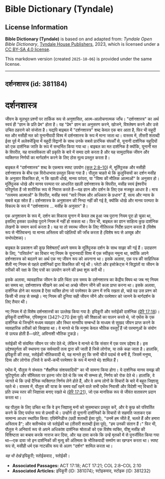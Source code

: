 # Bible Dictionary (Tyndale)

## License Information

**Bible Dictionary (Tyndale)** is based on and adapted from: _Tyndale Open Bible Dictionary_, [Tyndale House Publishers](https://tyndaleopenresources.com/), 2023, which is licensed under a [CC BY-SA 4.0 license](https://creativecommons.org/licenses/by-sa/4.0/legalcode.en).

This markdown version (created `2025-10-06`) is provided under the same license.



--------------------------------

## दर्शनशास्त्र (id: 381184)

दर्शनशास्त्र
============

जीवन के मूलभूत प्रश्नों पर तार्किक रूप से अनुशासित, आत्म\-आलोचनात्मक जाँच। "दर्शनशास्त्र" का अर्थ स्वयं ही "ज्ञान के प्रति प्रेम" होता है। यह "प्रेम" ज्ञान का अनुसरण करने, खोजने, विश्लेषण करने और उसे उचित ठहराने को संजोता है। यद्यपि बाइबल में "दर्शनशास्त्र" शब्द केवल एक बार आता है, फिर भी यहूदी मत और मसीही मत को युनानीवादी विश्व में दर्शनशास्त्र के रूप में माना जाता था। वास्तव में, तीसरी शताब्दी ईसा पूर्व में अलेक्जेंड्रिया में यहूदी विद्वानों के साथ उनके सबसे प्रारंभिक संपर्कों से, यूनानी दार्शनिक यहूदियों को एक दार्शनिक जाति के रूप में सन्दर्भित किया गया था। बाइबल का मत दार्शनिक है क्योंकि, यूनानी मत के विपरीत, यह वास्तविकता की प्रकृति के बारे में समग्र दावे करता है और यह सामुदायिक जीवन और व्यक्तिगत निर्णयों का मार्गदर्शन करने के लिए ठोस मूल्य प्रस्तुत करता है।

बाइबल में "दर्शनशास्त्र" शब्द के एकमात्र स्पष्ट उपयोग ([कुल 2:8–10](https://ref.ly/Col2:8-Col2:10)) में, मूर्तिपूजक और मसीही दर्शनशास्त्र के बीच एक विरोधाभास प्रस्तुत किया गया है। पौलुस चाहते थे कि कुलुस्सियों का दर्शन मसीह के अनुसार विकसित हो, न कि खाली धोखे, मानव परंपरा, या "विश्व की मौलिक आत्माओं" के अनुसार हो। मूर्तिपूजक धोखे और मानव परम्परा पर आधारित खाली दर्शनशास्त्र के विपरीत, मसीह स्वयं ईश्वरीय परिपूर्णता हैं जो शारीरिक रूप से निवास करते हैं—यह ज्ञान और दर्शन के लिए एक मजबूत आधार है। मात्र “तत्वमय आत्माओं” के विपरीत, मसीह स्वयं “सारे नियम और अधिकार के प्रधान” हैं, सत्य और न्याय के सबसे बड़ा स्रोत हैं। दर्शनशास्त्र के अनुशासन की निन्दा नहीं की गई है, क्योंकि धोखे और मानव परम्परा के विकल्प के रूप में "दर्शनशास्त्र … मसीह के अनुसार" है।

एक अनुशासन के रूप में, दर्शन का विकास यूनान में केवल तब हुआ जब पुराना नियम पूरा हो चुका था, इसलिए इसका उल्लेख पुराने नियम में नहीं हो सकता था। फिर भी, बाइबल का ज्ञान साहित्य कुछ दार्शनिक लेखनों के समान कार्य करता है। यह या तो स्वस्थ जीवन के लिए नीतिपरक निर्देश प्रदान करता है (विशेष रूप से नीतिवचन) या मानव अस्तित्व की पहेलियों की जाँच करता है (विशेष रूप से अय्यूब और सभोपदेशक)।

बाइबल के प्रकाशन की कुछ विशेषताएँ अपने समय के मूर्तिपूजक दर्शन के साथ साझा की गई हैं। उदाहरण के लिए, "परिवर्तन" का विचार नए नियम के यूनानवादी विश्व में एक स्वीकृत नमूना था, क्योंकि अपने दर्शनशास्त्र को बदलने का अर्थ एक नए जीवन रूप को अपनाना था। इसके अलावा, एक पत्र की साहित्यिक शैली नए नियम से पहले दार्शनिकों द्वारा विकसित की गई थी। प्लेटो और इसोक्रेट्स ने सिद्धांतों या जीवन के तरीकों की रक्षा के लिए पत्रों का उपयोग करने की प्रथा शुरू करी थी।

इसके अलावा, व्यावहारिक जीवन के प्रति चिंता उस समय के दर्शनशास्त्र का केंद्रीय विषय था जब नए नियम का समय था; दर्शनशास्त्र सीखने का अर्थ था अच्छे जीवन जीने की कला प्राप्त करना था। इसके अलावा, दार्शनिक होने का मतलब है ऐसा व्यक्ति होना जो परमेश्वर के प्रश्न में रुचि रखता हो, चाहे वह उस प्रश्न को किसी भी तरह से समझे। नए नियम की दुनिया सही जीवन जीने और परमेश्वर को जानने के मार्गदर्शन के लिए तैयार थी।

नए नियम में दो विशेष दर्शनशास्त्रों का उल्लेख किया गया है: इपिकूरी और स्तोईकी दार्शनिक ([प्रेरि 17:18](https://ref.ly/Acts17:18))। इपिकूरी दार्शनिक, एपिक्यूरस (342?–270 ईसा पूर्व) की शिक्षाओं का पालन करते थे, जो एथेंस के एक दार्शनिक थे जिन्होंने मध्यम व्यवहार और स्थिर मानवीय सम्बन्धों के माध्यम से सुखद जीवन प्राप्त करने के व्यावहारिक तरीकों को सिखाया था। वे मानते थे कि मनुष्य केवल भौतिक वस्तुएँ हैं जो परमाणुओं के संयोग से उत्पन्न होती हैं—छोटे, अविनाशी भौतिक टुकड़े।

स्तोईकी भी संयमित जीवन पर जोर देते थे, लेकिन वे मानते थे कि संसार में एक परम उद्देश्य है। इस उद्देश्यपूर्णता की स्थापना एक सर्वव्यापी तत्व द्वारा की जाती है जिसे लोगोस, या तर्क कहा जाता है। हालांकि, इपिकूरी की तरह, स्तोईकी भौतिकवादी थे, यह मानते हुए कि सभी चीजें पदार्थ से बनी हैं, जिसमें मनुष्य, दिव्य और लोगोस (जिसे वे कभी\-कभी परमेश्वर के रूप में मानते थे) शामिल हैं।

एथेंस में, पौलुस ने संभवतः "शैक्षणिक संशयवादियों" का भी सामना किया होगा। ये दार्शनिक मानव समझ की त्रुटिपूर्णता और सीमितता पर इतना जोर देते थे कि जब भी सम्भव हो, निर्णय को रोक देते थे। हालांकि, वे जानते थे कि उन्हें दैनिक व्यक्तिगत निर्णय लेने होते हैं, और वे अन्य लोगों के विचारों के बारे में बहुत जिज्ञासु रहते थे। वास्तव में, पौलुस की यात्रा के समय वहाँ रहने वाले सभी एथेंस निवासी और विदेशी नए विचारों के प्रति उच्च स्तर की जिज्ञासा बनाए रखते थे ([प्रेरि 17:21](https://ref.ly/Acts17:21)), जो एक मानसिक रूप से जीवंत वातावरण प्रदान करता था।

यह पौलुस के लिए उचित था कि वे इन जिज्ञासु मनों को सुसमाचार प्रस्तुत करें, और वे कुछ को परिवर्तित करने के लिए पर्याप्त रूप से प्रभावी थे। उन्होंने दो यूनानी दार्शनिकों के विचारों से सहमति जताकर एक सामान्य आधार स्थापित किया: एपिमेनिडीज (छठी शताब्दी ईसा पूर्व), "उनमें हम जीते हैं, चलते हैं और हमारा अस्तित्व है"; और क्लीनथेस जो स्तोईकी था (तीसरी शताब्दी ईसा पूर्व), "हम उनकी संतान हैं।" फिर भी, पौलुस ने अनिवार्य रूप से अपने अधिकांश दार्शनिक श्रोताओं को एक विशेष व्यक्ति, यीशु मसीह की विशिष्टता का बचाव करके नाराज कर दिया, और यह दावा करके कि उन्हें मृतकों में से पुनर्जीवित किया गया था—एक दावा जो इन दार्शनिकों की मृत्यु की अंतिमता के भौतिकवादी समर्पण का खण्डन करता था। स्पष्ट रूप से, मसीही धर्म एक नाटकीय रूप से अलग "दर्शन" शामिल करता था।

*यह भी देखें*  इपिकूरी; स्तोईकवाद , स्तोईकी।

* **Associated Passages:** ACT 17:18; ACT 17:21; COL 2:8–COL 2:10
* **Associated Articles:** इपिकूरी (ID: 381074); स्टोइकवाद, स्टोइक (ID: 381232)

